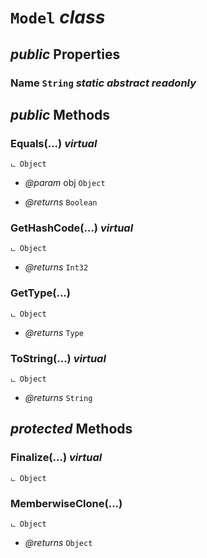 # <code><span title="undefined">Model</span></code> *class*



## *public* Properties

### Name <code><span title="undefined">String</span></code> *static* *abstract* *readonly*





## *public* Methods

### Equals(...) *virtual*

```
ட Object
```



- *@param* obj <code><span title="undefined">Object</span></code>

- *@returns* <code><span title="undefined">Boolean</span></code>

### GetHashCode(...) *virtual*

```
ட Object
```



- *@returns* <code><span title="undefined">Int32</span></code>

### GetType(...)

```
ட Object
```



- *@returns* <code><span title="undefined">Type</span></code>

### ToString(...) *virtual*

```
ட Object
```



- *@returns* <code><span title="undefined">String</span></code>

## *protected* Methods

### Finalize(...) *virtual*

```
ட Object
```





### MemberwiseClone(...)

```
ட Object
```



- *@returns* <code><span title="undefined">Object</span></code>